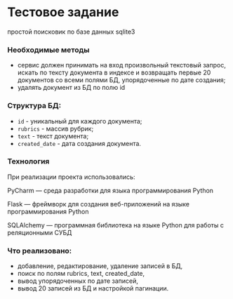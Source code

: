 # Тестовое задание
простой поисковик по базе данных sqlite3
### Необходимые методы
- сервис должен принимать на вход произвольный текстовый запрос, искать по тексту документа в индексе и возвращать первые 20 документов со всеми полями БД, упорядоченные по дате создания;
- удалять документ из БД по полю  id

### Структура БД:

- `id` - уникальный для каждого документа;
- `rubrics` - массив рубрик;
- `text` - текст документа;
- `created_date` - дата создания документа.

### Технология
При реализации проекта использовались:

PyCharm — среда разработки для языка программирования Python

Flask — фреймворк для создания веб-приложений на языке программирования Python

SQLAlchemy — программная библиотека на языке Python для работы с реляционными СУБД

### Что реализовано:

- добавление, редактирование, удаление записей в БД,
- поиск по полям rubrics, text, created_date,
- вывод упорядоченных по дате записей,
- вывод 20 записей из БД и настройкой пагинации.
